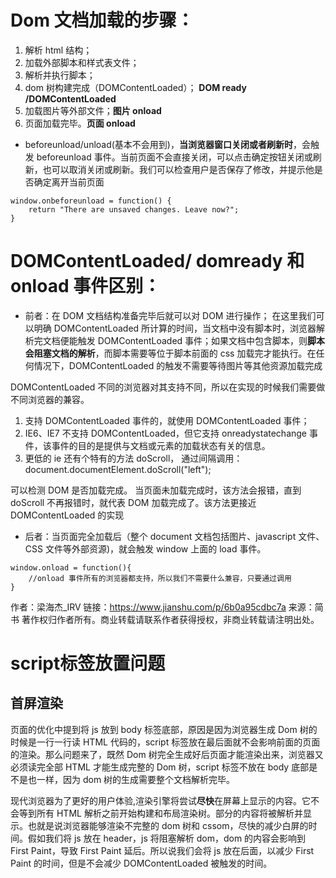 # Dom 文档加载的步骤：
1. 解析 html 结构；
2. 加载外部脚本和样式表文件；
3. 解析并执行脚本；
4. dom 树构建完成（DOMContentLoaded）； **DOM ready /DOMContentLoaded**
5. 加载图片等外部文件；**图片 onload**
6. 页面加载完毕。**页面 onload**

- beforeunload/unload(基本不会用到)，**当浏览器窗口关闭或者刷新时**，会触发 beforeunload 事件。当前页面不会直接关闭，可以点击确定按钮关闭或刷新，也可以取消关闭或刷新。我们可以检查用户是否保存了修改，并提示他是否确定离开当前页面
```
window.onbeforeunload = function() {
    return "There are unsaved changes. Leave now?";
}
```

# DOMContentLoaded/ domready 和 onload 事件区别：
- 前者：在 DOM 文档结构准备完毕后就可以对 DOM 进行操作；
在这里我们可以明确 DOMContentLoaded 所计算的时间，当文档中没有脚本时，浏览器解析完文档便能触发 DOMContentLoaded 事件；如果文档中包含脚本，则**脚本会阻塞文档的解析**，而脚本需要等位于脚本前面的 css 加载完才能执行。在任何情况下，DOMContentLoaded 的触发不需要等待图片等其他资源加载完成


DOMContentLoaded 不同的浏览器对其支持不同，所以在实现的时候我们需要做不同浏览器的兼容。

1. 支持 DOMContentLoaded 事件的，就使用 DOMContentLoaded 事件；
2. IE6、IE7 不支持 DOMContentLoaded，但它支持 onreadystatechange 事件，该事件的目的是提供与文档或元素的加载状态有关的信息。
3.  更低的 ie 还有个特有的方法 doScroll， 通过间隔调用：document.documentElement.doScroll("left");

可以检测 DOM 是否加载完成。 当页面未加载完成时，该方法会报错，直到 doScroll 不再报错时，就代表 DOM 加载完成了。该方法更接近 DOMContentLoaded 的实现

- 后者：当页面完全加载后（整个 document 文档包括图片、javascript 文件、CSS 文件等外部资源)，就会触发 window 上面的 load 事件。
```
window.onload = function(){
    //onload 事件所有的浏览器都支持，所以我们不需要什么兼容，只要通过调用
}
```


作者：梁海杰\_IRV
链接：https://www.jianshu.com/p/6b0a95cdbc7a
来源：简书
著作权归作者所有。商业转载请联系作者获得授权，非商业转载请注明出处。

# script标签放置问题

## 首屏渲染

页面的优化中提到将 js 放到 body 标签底部，原因是因为浏览器生成 Dom 树的时候是一行一行读 HTML 代码的，script 标签放在最后面就不会影响前面的页面的渲染。那么问题来了，既然 Dom 树完全生成好后页面才能渲染出来，浏览器又必须读完全部 HTML 才能生成完整的 Dom 树，script 标签不放在 body 底部是不是也一样，因为 dom 树的生成需要整个文档解析完毕。

现代浏览器为了更好的用户体验,渲染引擎将尝试**尽快**在屏幕上显示的内容。它不会等到所有 HTML 解析之前开始构建和布局渲染树。部分的内容将被解析并显示。也就是说浏览器能够渲染不完整的 dom 树和 cssom，尽快的减少白屏的时间。假如我们将 js 放在 header，js 将阻塞解析 dom，dom 的内容会影响到 First Paint，导致 First Paint 延后。所以说我们会将 js 放在后面，以减少 First Paint 的时间，但是不会减少 DOMContentLoaded 被触发的时间。
